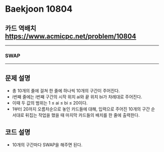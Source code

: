 Baekjoon 10804
=============
카드 역배치  <https://www.acmicpc.net/problem/10804>
---------------
- - -
### SWAP
- - -
## 문제 설명
- 총 10개의 줄에 걸쳐 한 줄에 하나씩 10개의 구간이 주어진다. 
- i번째 줄에는 i번째 구간의 시작 위치 ai와 끝 위치 bi가 차례대로 주어진다. 
- 이때 두 값의 범위는 1 ≤ ai ≤ bi ≤ 20이다.
- 1부터 20까지 오름차순으로 놓인 카드들에 대해, 입력으로 주어진 10개의 구간 순서대로 뒤집는 작업을 했을 때 마지막 카드들의 배치를 한 줄에 출력한다. 

## 코드 설명
- 10개의 구간마다 SWAP을 해주면 된다.
